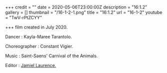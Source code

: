 +++
credit = ""
date = 2020-05-06T23:00:00Z
description = "16:1.2"
gallery = []
thumbnail = "/16-1-2-1.png"
title = "16:1.2"
url = "16-1-2"
youtube = "TwV-rPtZCYY"

+++
film created in July 2020.

Dancer : Kayla-Maree Tarantolo.

Choreographer : Constant Vigier.

Music : Saint-Saens' Carnival of the Animals.

Editor : [Jamiel Laurence.](https://www.jamiellaurence.com/)